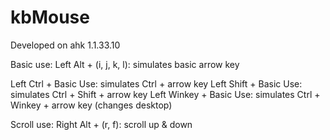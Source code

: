 # kbMouse

Developed on ahk 1.1.33.10

Basic use: 
Left Alt + (i, j, k, l): simulates basic arrow key

Left Ctrl + Basic Use: simulates Ctrl + arrow key
Left Shift + Basic Use: simulates Ctrl + Shift + arrow key
Left Winkey + Basic Use: simulates Ctrl + Winkey + arrow key (changes desktop)

Scroll use:
Right Alt + (r, f): scroll up & down
